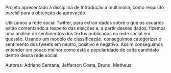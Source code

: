 Projeto apresentado à disciplina de Introdução a multimidia, como requisito parcial para a obtenção da aprovação.

Utilizamos a rede social Twitter, para extrair dados sobre o que os usuários estão comentando a respeito das eleições e, a partir desses dados, fizemos uma análise de sentimentos dos textos publicados na rede social em questão.
Usando um modelo de classificação, conseguimos categorizar o sentimento dos tweets em neutro, positivo e negativo. Assim conseguimos entender um pouco melhor como está a popularidade de cada candidato dentro dessa rede social.

Autores: Adriano Santana, Jefferson Costa, Bruno, Matheus
